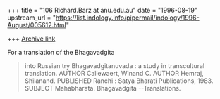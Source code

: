 +++
title = "106 Richard.Barz at anu.edu.au"
date = "1996-08-19"
upstream_url = "https://list.indology.info/pipermail/indology/1996-August/005612.html"

+++
[Archive link](https://list.indology.info/pipermail/indology/1996-August/005612.html)

For a translation of the Bhagavadgita
>into Russian try
  Bhagavadgitanuvada : a study in transcultural translation.
 AUTHOR       Callewaert, Winand C.
 AUTHOR       Hemraj, Shilanand.
 PUBLISHED    Ranchi : Satya Bharati Publications, 1983.
 SUBJECT      Mahabharata. Bhagavadgita --Translations.







